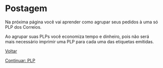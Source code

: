 # Postagem

Na próxima página você vai aprender como agrupar seus pedidos à uma só PLP dos Correios.

Ao agrupar suas PLPs você economiza tempo e dinheiro, pois não será mais necessário imprimir uma PLP para cada uma das etiquetas emitidas.

[Voltar](../../../README.md)

[Continuar: PLP](shipment/PLPS.md)
